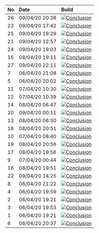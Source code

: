 | No | Date           | Build                                                                                                                                                                             |
| :- | :------------- | :-------------------------------------------------------------------------------------------------------------------------------------------------------------------------------- |
| 26 | 09/04/20 20:38 | [![Conclusion](https://img.shields.io/badge/build-pass-brightgreen)](https://github.com/e2e-boilerplate/selenium-webdriver-es-modules-cucumber-chai-assert/actions/runs/74871316) |
| 23 | 09/04/20 17:42 | [![Conclusion](https://img.shields.io/badge/build-pass-brightgreen)](https://github.com/e2e-boilerplate/selenium-webdriver-es-modules-cucumber-chai-assert/actions/runs/74772396) |
| 25 | 09/04/20 19:29 | [![Conclusion](https://img.shields.io/badge/build-pass-brightgreen)](https://github.com/e2e-boilerplate/selenium-webdriver-es-modules-cucumber-chai-assert/actions/runs/74830534) |
| 21 | 09/04/20 12:57 | [![Conclusion](https://img.shields.io/badge/build-pass-brightgreen)](https://github.com/e2e-boilerplate/selenium-webdriver-es-modules-cucumber-chai-assert/actions/runs/74588672) |
| 24 | 09/04/20 19:03 | [![Conclusion](https://img.shields.io/badge/build-pass-brightgreen)](https://github.com/e2e-boilerplate/selenium-webdriver-es-modules-cucumber-chai-assert/actions/runs/74813801) |
| 15 | 08/04/20 19:11 | [![Conclusion](https://img.shields.io/badge/build-pass-brightgreen)](https://github.com/e2e-boilerplate/selenium-webdriver-es-modules-cucumber-chai-assert/actions/runs/73966913) |
| 27 | 09/04/20 22:11 | [![Conclusion](https://img.shields.io/badge/build-pass-brightgreen)](https://github.com/e2e-boilerplate/selenium-webdriver-es-modules-cucumber-chai-assert/actions/runs/74916957) |
| 7  | 06/04/20 21:08 | [![Conclusion](https://img.shields.io/badge/build-pass-brightgreen)](https://github.com/e2e-boilerplate/selenium-webdriver-es-modules-cucumber-chai-assert/actions/runs/72296018) |
| 5  | 06/04/20 20:02 | [![Conclusion](https://img.shields.io/badge/build-pass-brightgreen)](https://github.com/e2e-boilerplate/selenium-webdriver-es-modules-cucumber-chai-assert/actions/runs/72253563) |
| 11 | 07/04/20 10:30 | [![Conclusion](https://img.shields.io/badge/build-pass-brightgreen)](https://github.com/e2e-boilerplate/selenium-webdriver-es-modules-cucumber-chai-assert/actions/runs/72769672) |
| 12 | 07/04/20 10:39 | [![Conclusion](https://img.shields.io/badge/build-pass-brightgreen)](https://github.com/e2e-boilerplate/selenium-webdriver-es-modules-cucumber-chai-assert/actions/runs/72771178) |
| 14 | 08/04/20 06:47 | [![Conclusion](https://img.shields.io/badge/build-pass-brightgreen)](https://github.com/e2e-boilerplate/selenium-webdriver-es-modules-cucumber-chai-assert/actions/runs/73476825) |
| 20 | 09/04/20 00:11 | [![Conclusion](https://img.shields.io/badge/build-pass-brightgreen)](https://github.com/e2e-boilerplate/selenium-webdriver-es-modules-cucumber-chai-assert/actions/runs/74118907) |
| 13 | 08/04/20 06:30 | [![Conclusion](https://img.shields.io/badge/build-pass-brightgreen)](https://github.com/e2e-boilerplate/selenium-webdriver-es-modules-cucumber-chai-assert/actions/runs/73467899) |
| 18 | 08/04/20 20:51 | [![Conclusion](https://img.shields.io/badge/build-pass-brightgreen)](https://github.com/e2e-boilerplate/selenium-webdriver-es-modules-cucumber-chai-assert/actions/runs/74020831) |
| 10 | 07/04/20 08:40 | [![Conclusion](https://img.shields.io/badge/build-fail-red)](https://github.com/e2e-boilerplate/selenium-webdriver-es-modules-cucumber-chai-assert/actions/runs/72685417)         |
| 19 | 08/04/20 20:56 | [![Conclusion](https://img.shields.io/badge/build-pass-brightgreen)](https://github.com/e2e-boilerplate/selenium-webdriver-es-modules-cucumber-chai-assert/actions/runs/74022012) |
| 17 | 08/04/20 19:56 | [![Conclusion](https://img.shields.io/badge/build-pass-brightgreen)](https://github.com/e2e-boilerplate/selenium-webdriver-es-modules-cucumber-chai-assert/actions/runs/73984391) |
| 9  | 07/04/20 00:44 | [![Conclusion](https://img.shields.io/badge/build-pass-brightgreen)](https://github.com/e2e-boilerplate/selenium-webdriver-es-modules-cucumber-chai-assert/actions/runs/72396435) |
| 16 | 08/04/20 19:51 | [![Conclusion](https://img.shields.io/badge/build-pass-brightgreen)](https://github.com/e2e-boilerplate/selenium-webdriver-es-modules-cucumber-chai-assert/actions/runs/73981916) |
| 22 | 09/04/20 14:25 | [![Conclusion](https://img.shields.io/badge/build-pass-brightgreen)](https://github.com/e2e-boilerplate/selenium-webdriver-es-modules-cucumber-chai-assert/actions/runs/74650097) |
| 8  | 06/04/20 21:22 | [![Conclusion](https://img.shields.io/badge/build-pass-brightgreen)](https://github.com/e2e-boilerplate/selenium-webdriver-es-modules-cucumber-chai-assert/actions/runs/72305641) |
| 4  | 06/04/20 19:59 | [![Conclusion](https://img.shields.io/badge/build-pass-brightgreen)](https://github.com/e2e-boilerplate/selenium-webdriver-es-modules-cucumber-chai-assert/actions/runs/72249977) |
| 2  | 06/04/20 19:21 | [![Conclusion](https://img.shields.io/badge/build-pass-brightgreen)](https://github.com/e2e-boilerplate/selenium-webdriver-es-modules-cucumber-chai-assert/actions/runs/72239179) |
| 3  | 06/04/20 19:53 | [![Conclusion](https://img.shields.io/badge/build-pass-brightgreen)](https://github.com/e2e-boilerplate/selenium-webdriver-es-modules-cucumber-chai-assert/actions/runs/72248727) |
| 1  | 06/04/20 19:21 | [![Conclusion](https://img.shields.io/badge/build-pass-brightgreen)](https://github.com/e2e-boilerplate/selenium-webdriver-es-modules-cucumber-chai-assert/actions/runs/72239069) |
| 6  | 06/04/20 20:37 | [![Conclusion](https://img.shields.io/badge/build-pass-brightgreen)](https://github.com/e2e-boilerplate/selenium-webdriver-es-modules-cucumber-chai-assert/actions/runs/72283009) |
